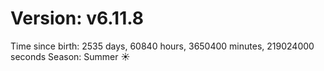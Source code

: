 # Version: v6.11.8
Time since birth: 2535 days, 60840 hours, 3650400 minutes, 219024000 seconds
Season: Summer ☀️
